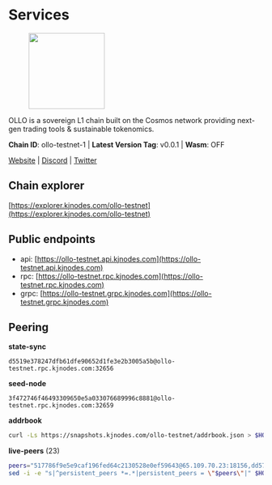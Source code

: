 # Services

<figure><img src="https://raw.githubusercontent.com/kj89/testnet_manuals/main/pingpub/logos/ollo.png" width="150" alt=""><figcaption></figcaption></figure>

OLLO is a sovereign L1 chain built on the Cosmos network providing  next-gen trading tools & sustainable tokenomics.

**Chain ID**: ollo-testnet-1 | **Latest Version Tag**: v0.0.1 | **Wasm**: OFF

[Website](https://www.ollostation.zone) | [Discord](https://discord.com/invite/GxBqZ9mSSm) | [Twitter](https://twitter.com/OLLOStation)




## Chain explorer
[https://explorer.kjnodes.com/ollo-testnet](https://explorer.kjnodes.com/ollo-testnet)

## Public endpoints

* api: [https://ollo-testnet.api.kjnodes.com](https://ollo-testnet.api.kjnodes.com)
* rpc: [https://ollo-testnet.rpc.kjnodes.com](https://ollo-testnet.rpc.kjnodes.com)
* grpc: [https://ollo-testnet.grpc.kjnodes.com](https://ollo-testnet.grpc.kjnodes.com)

## Peering

**state-sync**

```text
d5519e378247dfb61dfe90652d1fe3e2b3005a5b@ollo-testnet.rpc.kjnodes.com:32656
```

**seed-node**

```text
3f472746f46493309650e5a033076689996c8881@ollo-testnet.rpc.kjnodes.com:32659
```

**addrbook**
```bash
curl -Ls https://snapshots.kjnodes.com/ollo-testnet/addrbook.json > $HOME/.ollo/config/addrbook.json
```

**live-peers** (23)
```bash
peers="517786f9e5e9caf196fed64c2130528e0ef59643@65.109.70.23:18156,dd577d8f2e997d7e70495640aff124ddb70d1a21@95.217.192.222:26656,15bcdea616c717eb4356e125d4f631aaa596dfd5@65.108.77.106:26929,7dc63d58dccf6777206d5cdbc1ec1b9ba5221bd5@65.108.97.58:15656,2a8f0fada8b8b71b8154cf30ce44aebea1b5fe3d@146.59.116.136:26656,d5519e378247dfb61dfe90652d1fe3e2b3005a5b@65.109.68.190:32656,3ea40f63890f10272201edf96d2a49e197e52091@65.108.105.48:18156,0f99f7481a1b49701866ddbdfe71dc3b2fd792d8@109.123.244.56:26626,536c816c0d32ceb601fcf047284f65dc68c0513a@65.21.134.202:26626,b5f55cfc7b4d19f2dd3cdc71795f5a81e2c67f96@38.242.232.72:26656,43da48176665407ebbe40f809a0ec2c84ab0579e@65.109.24.121:26656,7db2f25b3bceeb32769d20316d5f1567f0a4bb54@167.86.99.7:16656,93085f2731cabd480d9b61397d3e1cf84f5a023b@168.119.124.130:32656,ad204b3422acb2e9a364941e540c99203ec22c5c@212.23.222.93:26656,42beefd08b5f8580177d1506220db3a548090262@65.108.195.29:26116,a553ae4af55d127300dd707a46e715b47a82610a@65.21.131.215:26626,5c2a752c9b1952dbed075c56c600c3a79b58c395@195.3.220.135:27006,9865c6e15faced6643adc228e3a59744e1b4e277@116.203.29.162:46656,da8d3ca8e1c147f0037b1c43ad3de7174f5ec1b7@209.145.59.224:26656,dba5e8b41c4e369418f83a449966e4eb7ca05cd4@65.109.23.114:18156,1cc735dffbe3861336f07bf9f1bc29c42e0e4a55@37.187.78.201:32656,799dff05af5d30477f44c816753ff89104b2b8b5@116.202.227.117:32656,8c4a28db4a9f4a37725d504d6f87fb5e1aee0266@49.12.216.13:46656"
sed -i -e "s|^persistent_peers *=.*|persistent_peers = \"$peers\"|" $HOME/.ollo/config/config.toml
```
